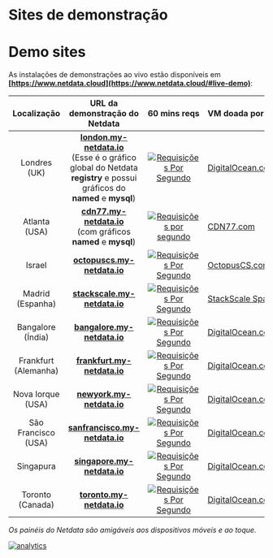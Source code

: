 # Sites de demonstração
# Demo sites

As instalações de demonstrações ao vivo estão disponíveis em **[https://www.netdata.cloud](https://www.netdata.cloud/#live-demo)**:

| Localização|URL da demonstração do Netdata|60 mins reqs|VM doada por|
|:------:|:--------------:|:----------:|:------------|
| Londres (UK)|**[london.my-netdata.io](https://london.my-netdata.io)**<br/>(Esse é o gráfico global do Netdata **registry** e possui gráficos do **named** e **mysql**)|[![Requisições Por Segundo](https://london.my-netdata.io/api/v1/badge.svg?chart=netdata.requests&dimensions=requests&after=-3600&options=unaligned&group=sum&label=reqs&units=empty&value_color=blue&precision=0&v42)](https://london.my-netdata.io)|[DigitalOcean.com](https://m.do.co/c/83dc9f941745)|
| Atlanta (USA)|**[cdn77.my-netdata.io](https://cdn77.my-netdata.io)**<br/>(com gráficos **named** e **mysql**)|[![Requisições por segundo](https://cdn77.my-netdata.io/api/v1/badge.svg?chart=netdata.requests&dimensions=requests&after=-3600&options=unaligned&group=sum&label=reqs&units=empty&value_color=blue&precision=0&v42)](https://cdn77.my-netdata.io)|[CDN77.com](https://www.cdn77.com/)|
| Israel|**[octopuscs.my-netdata.io](https://octopuscs.my-netdata.io)**|[![Requisições Por Segundo](https://octopuscs.my-netdata.io/api/v1/badge.svg?chart=netdata.requests&dimensions=requests&after=-3600&options=unaligned&group=sum&label=reqs&units=empty&value_color=blue&precision=0&v42)](https://octopuscs.my-netdata.io)|[OctopusCS.com](https://www.octopuscs.com)|
| Madrid (Espanha)|**[stackscale.my-netdata.io](https://stackscale.my-netdata.io)**|[![Requisições Por Segundo](https://stackscale.my-netdata.io/api/v1/badge.svg?chart=netdata.requests&dimensions=requests&after=-3600&options=unaligned&group=sum&label=reqs&units=empty&value_color=blue&precision=0&v42)](https://stackscale.my-netdata.io)|[StackScale Spain](https://www.stackscale.es/)|
| Bangalore (Índia)|**[bangalore.my-netdata.io](https://bangalore.my-netdata.io)**|[![Requisições Por Segundo](https://bangalore.my-netdata.io/api/v1/badge.svg?chart=netdata.requests&dimensions=requests&after=-3600&options=unaligned&group=sum&label=reqs&units=empty&value_color=blue&precision=0&v42)](https://bangalore.my-netdata.io)|[DigitalOcean.com](https://m.do.co/c/83dc9f941745)|
| Frankfurt (Alemanha)|**[frankfurt.my-netdata.io](https://frankfurt.my-netdata.io)**|[![Requisições Por Segundo](https://frankfurt.my-netdata.io/api/v1/badge.svg?chart=netdata.requests&dimensions=requests&after=-3600&options=unaligned&group=sum&label=reqs&units=empty&value_color=blue&precision=0&v42)](https://frankfurt.my-netdata.io)|[DigitalOcean.com](https://m.do.co/c/83dc9f941745)|
| Nova Iorque (USA)|**[newyork.my-netdata.io](https://newyork.my-netdata.io)**|[![Requisições Por Segundo](https://newyork.my-netdata.io/api/v1/badge.svg?chart=netdata.requests&dimensions=requests&after=-3600&options=unaligned&group=sum&label=reqs&units=empty&value_color=blue&precision=0&v42)](https://newyork.my-netdata.io)|[DigitalOcean.com](https://m.do.co/c/83dc9f941745)|
| São Francisco (USA)|**[sanfrancisco.my-netdata.io](https://sanfrancisco.my-netdata.io)**|[![Requisições Por Segundo](https://sanfrancisco.my-netdata.io/api/v1/badge.svg?chart=netdata.requests&dimensions=requests&after=-3600&options=unaligned&group=sum&label=reqs&units=empty&value_color=blue&precision=0&v42)](https://sanfrancisco.my-netdata.io)|[DigitalOcean.com](https://m.do.co/c/83dc9f941745)|
| Singapura|**[singapore.my-netdata.io](https://singapore.my-netdata.io)**|[![Requisições Por Segundo](https://singapore.my-netdata.io/api/v1/badge.svg?chart=netdata.requests&dimensions=requests&after=-3600&options=unaligned&group=sum&label=reqs&units=empty&value_color=blue&precision=0&v42)](https://singapore.my-netdata.io)|[DigitalOcean.com](https://m.do.co/c/83dc9f941745)|
| Toronto (Canada)|**[toronto.my-netdata.io](https://toronto.my-netdata.io)**|[![Requisições Por Segundo](https://toronto.my-netdata.io/api/v1/badge.svg?chart=netdata.requests&dimensions=requests&after=-3600&options=unaligned&group=sum&label=reqs&units=empty&value_color=blue&precision=0&v42)](https://toronto.my-netdata.io)|[DigitalOcean.com](https://m.do.co/c/83dc9f941745)|

_Os painéis do Netdata são amigáveis aos dispositivos móveis e ao toque._

[![analytics](https://www.google-analytics.com/collect?v=1&aip=1&t=pageview&_s=1&ds=github&dr=https%3A%2F%2Fgithub.com%2Fnetdata%2Fnetdata&dl=https%3A%2F%2Fmy-netdata.io%2Fgithub%2Fdocs%2FDemo-Sites&_u=MAC~&cid=5792dfd7-8dc4-476b-af31-da2fdb9f93d2&tid=UA-64295674-3)](<>)
